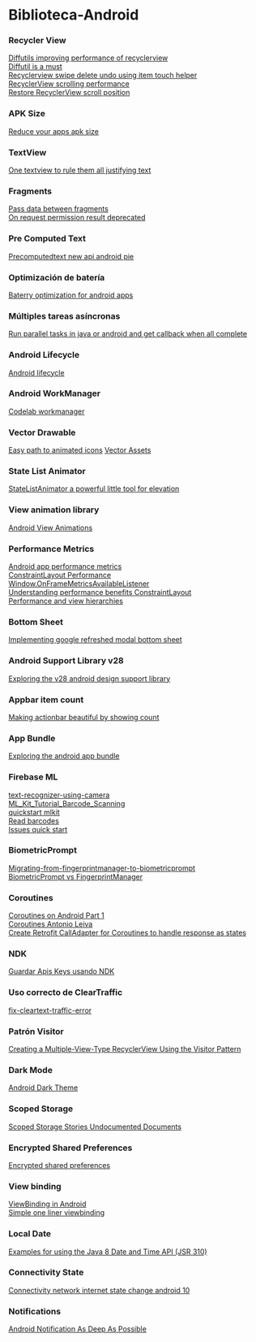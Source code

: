 # Biblioteca-Android

### Recycler View
[Diffutils improving performance of recyclerview](https://medium.com/mindorks/diffutils-improving-performance-of-recyclerview-102b254a9e4a)<br>
[Diffutil is a must](https://proandroiddev.com/diffutil-is-a-must-797502bc1149)<br>
[Recyclerview swipe delete undo using item touch helper](https://www.androidhive.info/2017/09/android-recyclerview-swipe-delete-undo-using-itemtouchhelper/)<br>
[RecyclerView scrolling performance](https://medium.com/@kamilbekar/recyclerview-scrolling-performance-ff05a3a79262)<br>
[Restore RecyclerView scroll position](https://medium.com/androiddevelopers/restore-recyclerview-scroll-position-a8fbdc9a9334)
 
### APK Size
[Reduce your apps apk size](https://www.codementor.io/bapusahebpatil/reduce-your-app-s-apk-size-even-if-you-use-realm-n1cif4bhz)

### TextView
[One textview to rule them all justifying text](https://www.codementor.io/rugvedambekar/one-textview-to-rule-them-all-justifying-text-on-android-eq6ihy455)

### Fragments
[Pass data between fragments](https://developer.android.com/training/basics/fragments/pass-data-between)<br>
[On request permission result deprecated](https://developer.android.com/reference/androidx/fragment/app/Fragment#onRequestPermissionsResult(int,%20java.lang.String[],%20int[]))

### Pre Computed Text 
[Precomputedtext new api android pie](https://medium.com/mindorks/precomputedtext-new-api-in-android-pie-74eb8f420ee6)

### Optimización de batería
[Baterry optimization for android apps](https://blog.mindorks.com/battery-optimization-for-android-apps-f4ef6170ff70)

### Múltiples tareas asíncronas
[Run parallel tasks in java or android and get callback when all complete](https://blog.mindorks.com/run-parallel-tasks-in-java-or-android-and-get-callback-when-all-complete-video)

### Android Lifecycle
[Android lifecycle](https://codelabs.developers.google.com/codelabs/android-lifecycles/#0)

### Android WorkManager
[Codelab workmanager](https://codelabs.developers.google.com/codelabs/android-workmanager/#0)

### Vector Drawable
[Easy path to animated icons](https://sourcediving.com/android-recipes-the-easy-path-to-animated-icons-878bffcb0920)
[Vector Assets](https://www.youtube.com/watch?v=fgbl34me3kk)

### State List Animator
[StateListAnimator a powerful little tool for elevation](https://proandroiddev.com/statelistanimator-a-powerful-little-tool-for-elevation-animation-4b31781e98a0)

### View animation library
[Android View Animations](https://mindorks.com/android/store/Animations/daimajia/androidviewanimations)

### Performance Metrics
[Android app performance metrics](https://blog.mindorks.com/android-app-performance-metrics-a1176334186e)<br>
[ConstraintLayout Performance](https://medium.com/@krpiotrek/constraintlayout-performance-c1455c7984d7)<br>
[Window.OnFrameMetricsAvailableListener](https://developer.android.com/reference/android/view/Window.OnFrameMetricsAvailableListener)<br>
[Understanding performance benefits ConstraintLayout](https://android-developers.googleblog.com/2017/08/understanding-performance-benefits-of.html)<br>
[Performance and view hierarchies](https://developer.android.com/topic/performance/rendering/optimizing-view-hierarchies.html)

### Bottom Sheet
[Implementing google refreshed modal bottom sheet](https://medium.com/halcyon-mobile/implementing-googles-refreshed-modal-bottom-sheet-4e76cb5de65b)

### Android Support Library v28 
[Exploring the v28 android design support library](https://medium.com/google-developer-experts/exploring-the-v28-android-design-support-library-2c96c6031ae8)

### Appbar item count
[Making actionbar beautiful by showing count](https://medium.com/mindorks/making-actionbar-beautiful-by-showing-count-on-actionbar-icon-ed3a3a1a74ea)

### App Bundle
[Exploring the android app bundle](https://medium.com/google-developer-experts/exploring-the-android-app-bundle-ca16846fa3d7)

### Firebase ML
[text-recognizer-using-camera](https://mobikul.com/android-text-recognizer-using-camera-and-firebase-ml-kit) <br>
[ML_Kit_Tutorial_Barcode_Scanning](https://hoineki.com/article.php?a=ML_Kit_Tutorial_Barcode_Scanning17) <br>
[quickstart mlkit](https://github.com/firebase/quickstart-android/tree/master/mlkit) <br>
[Read barcodes](https://firebase.google.com/docs/ml-kit/android/read-barcodes#run-the-barcode-detector) <br>
[Issues quick start](https://github.com/firebase/quickstart-android/issues/703)

### BiometricPrompt
[Migrating-from-fingerprintmanager-to-biometricprompt](https://medium.com/androiddevelopers/migrating-from-fingerprintmanager-to-biometricprompt-4bc5f570dccd) <br>
[BiometricPrompt vs FingerprintManager](https://edit.theappbusiness.com/androidx-biometricprompt-vs-fingerprintmanager-the-good-and-the-ugly-c15a1b3a67d7)

### Coroutines
[Coroutines on Android Part 1](https://medium.com/androiddevelopers/coroutines-on-android-part-i-getting-the-background-3e0e54d20bb)<br>
[Coroutines Antonio Leiva](https://www.youtube.com/watch?v=KqLtW8d8PXY)<br>
[Create Retrofit CallAdapter for Coroutines to handle response as states](https://proandroiddev.com/create-retrofit-calladapter-for-coroutines-to-handle-response-as-states-c102440de37a)

### NDK 
[Guardar Apis Keys usando NDK](https://medium.com/@sagarsuri56/secure-your-api-keys-locally-like-a-champ-985bb8bbed18)

### Uso correcto de ClearTraffic
[fix-cleartext-traffic-error](https://medium.com/@son.rommer/fix-cleartext-traffic-error-in-android-9-pie-2f4e9e2235e6)

### Patrón Visitor
[Creating a Multiple-View-Type RecyclerView Using the Visitor Pattern](https://medium.com/@slarsoncreative/creating-a-multiple-view-type-recyclerview-using-the-visitor-pattern-1184d8732167)

### Dark Mode
[Android Dark Theme](https://www.netguru.com/codestories/android-dark-theme)

### Scoped Storage
[Scoped Storage Stories Undocumented Documents](https://commonsware.com/blog/2020/02/15/scoped-storage-stories-undocumented-documents.html)

### Encrypted Shared Preferences
[Encrypted shared preferences](https://www.rockandnull.com/encrypted-shared-preferences/)

### View binding
[ViewBinding in Android](https://medium.com/better-programming/everything-you-should-know-about-viewbinding-in-android-52552af9e8ba)<br>
[Simple one liner viewbinding](https://medium.com/@Zhuinden/simple-one-liner-viewbinding-in-fragments-and-activities-with-kotlin-961430c6c07c)

### Local Date
[Examples for using the Java 8 Date and Time API (JSR 310)](https://gist.github.com/mscharhag/9195718)

### Connectivity State
[Connectivity network internet state change android 10](https://proandroiddev.com/connectivity-network-internet-state-change-on-android-10-and-above-311fb761925)

### Notifications
[Android Notification As Deep As Possible](https://www.reddit.com/r/androiddev/comments/gcwkre/android_notification_as_deep_as_possible/)
